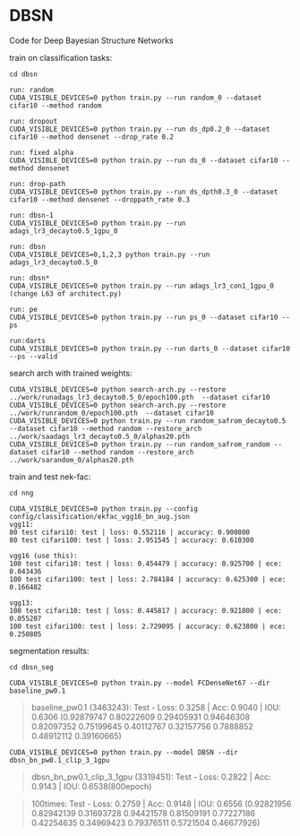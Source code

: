 # DBSN
Code for Deep Bayesian Structure Networks

train on classification tasks:
```
cd dbsn

run: random
CUDA_VISIBLE_DEVICES=0 python train.py --run random_0 --dataset cifar10 --method random

run: dropout
CUDA_VISIBLE_DEVICES=0 python train.py --run ds_dp0.2_0 --dataset cifar10 --method densenet --drop_rate 0.2

run: fixed alpha
CUDA_VISIBLE_DEVICES=0 python train.py --run ds_0 --dataset cifar10 --method densenet

run: drop-path
CUDA_VISIBLE_DEVICES=0 python train.py --run ds_dpth0.3_0 --dataset cifar10 --method densenet --droppath_rate 0.3

run: dbsn-1
CUDA_VISIBLE_DEVICES=0 python train.py --run adags_lr3_decayto0.5_1gpu_0

run: dbsn
CUDA_VISIBLE_DEVICES=0,1,2,3 python train.py --run adags_lr3_decayto0.5_0

run: dbsn*
CUDA_VISIBLE_DEVICES=0 python train.py --run adags_lr3_con1_1gpu_0 (change L63 of architect.py)

run: pe
CUDA_VISIBLE_DEVICES=0 python train.py --run ps_0 --dataset cifar10 --ps

run:darts
CUDA_VISIBLE_DEVICES=0 python train.py --run darts_0 --dataset cifar10 --ps --valid
```

search arch with trained weights:
```
CUDA_VISIBLE_DEVICES=0 python search-arch.py --restore ../work/runadags_lr3_decayto0.5_0/epoch100.pth  --dataset cifar10
CUDA_VISIBLE_DEVICES=0 python search-arch.py --restore ../work/runrandom_0/epoch100.pth  --dataset cifar10
CUDA_VISIBLE_DEVICES=0 python train.py --run random_safrom_decayto0.5 --dataset cifar10 --method random --restore_arch ../work/saadags_lr3_decayto0.5_0/alphas20.pth
CUDA_VISIBLE_DEVICES=0 python train.py --run random_safrom_random --dataset cifar10 --method random --restore_arch ../work/sarandom_0/alphas20.pth
```

train and test nek-fac:
```
cd nng

CUDA_VISIBLE_DEVICES=0 python train.py --config config/classification/ekfac_vgg16_bn_aug.json
vgg11:
80 test cifari10: test | loss: 0.552116 | accuracy: 0.900800
80 test cifari100: test | loss: 2.951545 | accuracy: 0.610300

vgg16 (use this):
100 test cifari10: test | loss: 0.454479 | accuracy: 0.925700 | ece: 0.043436
100 test cifari100: test | loss: 2.784184 | accuracy: 0.625300 | ece: 0.166482

vgg13:
100 test cifari10: test | loss: 0.445817 | accuracy: 0.921800 | ece: 0.055207
100 test cifari100: test | loss: 2.729095 | accuracy: 0.623800 | ece: 0.250805
```

segmentation results:

`cd dbsn_seg`

`CUDA_VISIBLE_DEVICES=0 python train.py --model FCDenseNet67 --dir baseline_pw0.1`
> baseline_pw0.1 (3463243): Test - Loss: 0.3258 | Acc: 0.9040 | IOU: 0.6306 (0.92879747 0.80222609 0.29405931 0.94646308 0.82097352 0.75199645 0.40112767 0.32157756 0.7888852  0.48912112 0.39160665)


`CUDA_VISIBLE_DEVICES=0 python train.py --model DBSN --dir dbsn_bn_pw0.1_clip_3_1gpu`
> dbsn_bn_pw0.1_clip_3_1gpu (3319451): Test - Loss: 0.2822 | Acc: 0.9143 | IOU: 0.6538(800epoch)

> 100times: Test - Loss: 0.2759 | Acc: 0.9148 | IOU: 0.6556 (0.92821956 0.82942139 0.31693728 0.94421578 0.81509191 0.77227186 0.42254635 0.34969423 0.79376511 0.5721504  0.46677926)
